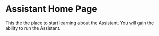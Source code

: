 # Assistant Home Page

This the the place to start learning about the Assistant. You will gain the ability to run the Assistant.
